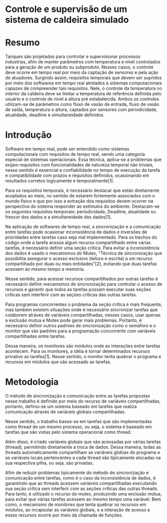 # Controle e supervisão de um sistema de caldeira simulado

# Resumo
Tanques são projetados para controlar e supervisionar processos industrias, afim de manter parâmetros com temperatura e nível controlados para a geração de um produto ou subproduto. Nesses casos, o controle deve ocorre em tempo real por meio da captação de sensores e pela ação de atuadores. Surgindo assim,  requisitos temporais que devem ser supridos por meio dos softwares em tempo real atrelados a sistemas computacionais capazes de compreender tais requisitos. Nele, o controle da temperatura no interior da caldeira deve se limitar a temperatura de referência definida pelo usuário e o controle de nível a altura pré estabelecida. Ambos os controles utilizam-se de parâmetros como fluxo de vasão de entrada, fluxo de vasão de saída, temperatura e altura, captados por sensores com periodicidade, atualidade, deadline e simultaneidade definidos.  

# Introdução
Software em tempo real, pode ser entendido como sistemas computacionais com requisitos de tempo real, sendo uma categoria especial de sistemas operacionais. Essa técnica, aplica-se a problemas que exijam requisitos com funcionalidades de natureza temporal não triviais, nesse sentido é essencial a confiabilidade no tempo de execução da tarefa e compatibilidade com prazos e requisitos definidos, ocasionando em resultados corretos logicamente e temporalmente[1].
	
Para os requisitos temporais, é necessário destacar que estão diretamente acoplados ao meio, no sentido de estarem fortemente associados com o mundo físico e que por isso a extração dos requisitos devem ocorrer na perspectiva do sistema responder ao estímulos do ambiente. Destacam-se os seguintes requisitos temporais:  periodicidade, Deadline, atualidade ou frescor dos dados e a simultaneidade dos dados[1].
	
Na aplicação de softwares de tempo real, a sincronização e a comunicação entre tarefas pode ocasionar inconsistência de dados e inversões de prioridades entre tarefas caso seja mal implementado. Para os trechos do código onde a tarefa acessa algum recurso compartilhado entre várias tarefas, é necessário definir uma seção crítica. Para evitar a inconsistência dos dados é usado o mecanismos do Mutex, "Técnica de sincronização que possibilita assegurar o acesso exclusivo (leitura e escrita) a um recurso compartilhado por duas ou mais entidades"[2], evitando que duas tarefas acessem ao mesmo tempo a memória. 
	
Nesse sentido, para acessar recursos compartilhados por outras tarefas é necessário definir mecanismos de sincronização para controlar o acesso de recursos e garantir que todos as tarefas possam executar suas seções críticas sem interferir com as seções críticas das outras tarefas.
	
Para programas concorrentes o problema da seção crítica é mais frequente, mas também existem  situações onde é necessário sincronizar tarefas que colaborem atráves de variáveis compartilhadas, nesses casos, usar apenas a exclusão mutua e Mutex pode gerar mais problemas. Portanto, é necessário definir outros padrões de sincronização como o semáforo e o monitor que são padrões para a programação concorrente com variáveis compartilhadas entre tarefas.
	
Dessa maneira, os monitores são módulos onde as interações entre tarefas acontecem. Para os monitores, a idéia é tornar determinados recursos privativo as tarefas[1]. Nesse sentido, o monitor tenta quebrar o programa e recursos em módulos que são acessado as tarefas.

# Metodologia	
O método de sincronização e comunicação entre as tarefas propostas nesse trabalho é definido por meio do recurso de variáveis compartilhadas, portanto, definiu-se um sistema baseado em tarefas que realiza comunicação através de variáveis globais compartilhadas.
	
Nesse sentido, o trabalho basea-se em tarefas que são implementadas como thread de um mesmo processo, ou seja, o sistema é baseado em tarefas que são vistas pelo sistema operacional como thread.
	
Além disso,  é criado variáveis globais que são acessadas por várias tarefas (thread), permitindo diretamente a troca de dados. Dessa maneira, todas as threads automaticamente compartilham as variáveis globias do programa e as variáveis locais pertencentes a cada thread são tipicamente alocadas na  sua respectiva pilha, ou seja, são privadas. 
	
Afim de reduzir problemas tipicamente do método de sincronização e comunicação entre tarefas, como é o caso da inconsistência de dados, é garantindo que as threads acessem  variáveis compartilhadas executando sua seção crítica sem interferir com as seções críticas das outras threads. Para tanto, é utilizado o recurso do mutex, produzindo uma exclusão mútua, para evitar que várias tarefas acessem ao mesmo tempo uma variável. Bem como, o mecanismo de monitores que tenta quebrar os recursos em módulos, ao incapsular as variáveis globais, e a interação de acesso a esses recursos ocorre por meio da chamada de funções.
